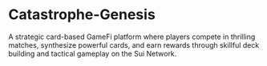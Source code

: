 # Catastrophe-Genesis
A strategic card-based GameFi platform where players compete in thrilling matches, synthesize powerful cards, and earn rewards through skillful deck building and tactical gameplay on the Sui Network.
